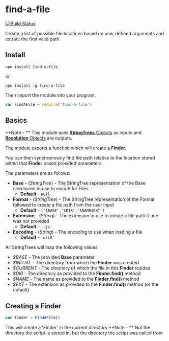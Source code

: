 # find-a-file
[![Build Status](https://travis-ci.org/bninni/find-a-file.svg?branch=master)](https://travis-ci.org/bninni/find-a-file)

Create a list of possible file locations based on user defined arguments and extract the first valid path

## Install
```
npm install find-a-file
```
or
```
npm install -g find-a-file
```

Then import the module into your program:

```javascript
var FindAFile = require('find-a-file')
```

## Basics

**Note - ** This module uses <a href="https://github.com/bninni/string-trees">**StringTrees** Objects</a> as inputs and <a href="https://github.com/bninni/resolution">**Resolution** Objects</a> are outputs.

The module exports a function which will create a **Finder**.

You can then synchronously find file path relative to the location stored within that **Finder** based provided parameters.

The parameters are as follows:

  * **Base** - (_StringTree_) - The StringTree representation of the Base directories to use to search for Files
    * **Default** - `null`
  * **Format** - (_StringTree_) - The StringTree representation of the Format followed to create a file path from the user input
    * **Default** - `['$BASE','$DIR','$NAME$EXT']`
  * **Extension** - (_String_) - The extension to use to create a file path if one was not provided
    * **Default** - `'.js'`
  * **Encoding** - (_String_) - The encoding to use when loading a file
    * **Default** - `'utf8'`
  
All StringTrees will map the following values:
  * _$BASE_ - The provided **Base** parameter
  * _$INITIAL_ - The directory from which the **Finder** was created
  * _$CURRENT_ - The directory of which the file in this **Finder** resides
  * _$DIR_ - The directory as provided to the **Finder.find()** method
  * _$NAME_ - The name as provided to the **Finder.find()** method
  * _$EXT_ - The extension as provided to the **Finder.find()** method (or the default)

## Creating a Finder

```javascript
var finder = FindAFile()
```

This will create a 'Finder' in the current directory
**Note - ** Not the directory the script is stored in, but the directory the script was called from